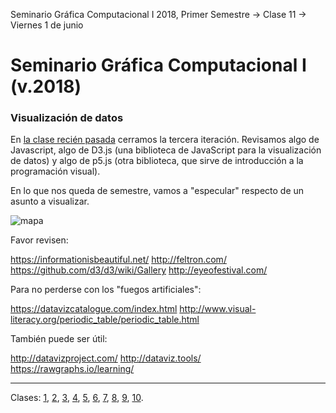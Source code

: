 Seminario Gráfica Computacional I 2018, Primer Semestre → Clase 11 → Viernes 1 de junio

# Seminario Gráfica Computacional I (v.2018)

### Visualización de datos

En [la clase recién pasada](https://github.com/profesorfaco/dgp502_10/) cerramos la tercera iteración. Revisamos algo de Javascript, algo de D3.js (una biblioteca de JavaScript para la visualización de datos) y algo de p5.js (otra biblioteca, que sirve de introducción a la programación visual). 

En lo que nos queda de semestre, vamos a "especular" respecto de un asunto a visualizar.

![mapa](https://cdn-images-1.medium.com/max/2000/1*3QWmqtaUPYW_hdNgQCf44g.png)

Favor revisen:

https://informationisbeautiful.net/
http://feltron.com/
https://github.com/d3/d3/wiki/Gallery
http://eyeofestival.com/

Para no perderse con los "fuegos artificiales": 

https://datavizcatalogue.com/index.html
http://www.visual-literacy.org/periodic_table/periodic_table.html

También puede ser útil: 

http://datavizproject.com/
http://dataviz.tools/
https://rawgraphs.io/learning/

- - - - 

Clases: [1](https://github.com/profesorfaco/dgp502_1/), [2](https://github.com/profesorfaco/dgp502_2/), [3](https://github.com/profesorfaco/dgp502_3/), [4](https://github.com/profesorfaco/dgp502_4/), [5](https://github.com/profesorfaco/dgp502_5/), [6](https://github.com/profesorfaco/dgp502_6/), [7](https://github.com/profesorfaco/dgp502_7/), [8](https://github.com/profesorfaco/dgp502_8/), [9](https://github.com/profesorfaco/dgp502_9/), [10](https://github.com/profesorfaco/dgp502_10/).
